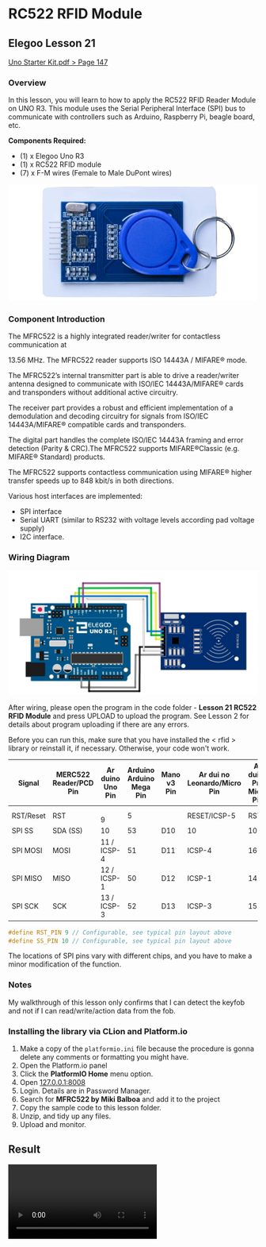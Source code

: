 # RC522 RFID Module

## Elegoo Lesson 21

[Uno Starter Kit.pdf > Page 147](../../docs/UNO%20Starter%20Kit.pdf)

### Overview

In this lesson, you will learn to how to apply the RC522 RFID Reader Module on UNO R3. This module uses the Serial Peripheral Interface (SPI) bus to communicate with controllers such as Arduino, Raspberry Pi, beagle board, etc.

**Components Required:**

* (1) x Elegoo Uno R3
* (1) x RC522 RFID module
* (7) x F-M wires (Female to Male DuPont wires)

![rfid module](rfid_1.png)

### Component Introduction

The MFRC522 is a highly integrated reader/writer for contactless communication at

13.56 MHz. The MFRC522 reader supports ISO 14443A / MIFARE® mode.

The MFRC522’s internal transmitter part is able to drive a reader/writer antenna designed to communicate with ISO/IEC 14443A/MIFARE® cards and transponders without additional active circuitry.

The receiver part provides a robust and efficient implementation of a demodulation and decoding circuitry for signals from ISO/IEC 14443A/MIFARE® compatible cards and transponders.

The digital part handles the complete ISO/IEC 14443A framing and error detection (Parity & CRC).The MFRC522 supports MIFARE®Classic (e.g. MIFARE® Standard) products.

The MFRC522 supports contactless communication using MIFARE® higher transfer speeds up to 848 kbit/s in both directions.

Various host interfaces are implemented:

* SPI interface
* Serial UART (similar to RS232 with voltage levels according pad voltage supply)
* I2C interface.

### Wiring Diagram

![Wiring Diagram](rfid_2.png)

After wiring, please open the program in the code folder - **Lesson 21 RC522 RFID Module** and press UPLOAD to upload the program. See Lesson 2 for details about program uploading if there are any errors.

Before you can run this, make sure that you have installed the < rfid > library or reinstall it, if necessary. Otherwise, your code won't work.


| Signal    | MERC522 Reader/PCD Pin | Ar duino Uno Pin | Arduino Arduino Mega Pin | Mano v3 Pin | Ar dui no Leonardo/Micro Pin | Ar duino Pro Micro Pin |
| --------- | ---------------------- | ---------------- | ------------------------ | ----------- | ---------------------------- | ---------------------- |
| RST/Reset | RST                    | <br/>9           | 5                        | <br/>       | RESET/ICSP-5                 | RST                    |
| SPI SS    | SDA (SS)               | 10               | 53                       | D10         | 10                           | 10                     |
| SPI MOSI  | MOSI                   | 11 / ICSP-4      | 51                       | D11         | ICSP-4                       | 16                     |
| SPI MISO  | MISO                   | 12 / ICSP-1      | 50                       | D12         | ICSP-1                       | 14                     |
| SPI SCK   | SCK                    | 13 / ICSP-3      | 52                       | D13         | ICSP-3                       | 15                     |

```c
#define RST_PIN 9 // Configurable, see typical pin layout above
#define SS_PIN 10 // Configurable, see typical pin layout above
```

The locations of SPI pins vary with different chips, and you have to make a minor modification of the function.

### Notes

My walkthrough of this lesson only confirms that I can detect the keyfob and not if I can read/write/action data from the fob.

### Installing the library via CLion and Platform.io

1. Make a copy of the `platformio.ini` file because the procedure is gonna delete any comments or formatting you might have.
2. Open the Platform.io panel
3. Click the **PlatformIO Home** menu option.
4. Open [127.0.0.1:8008](http://127.0.0.1:8008)
5. Login. Details are in Password Manager.
6. Search for **MFRC522 by Miki Balboa** and add it to the project
7. Copy the sample code to  this lesson folder.
8. Unzip, and tidy up any files.
9. Upload and monitor.

## Result

![proof](rfid.mp4)
